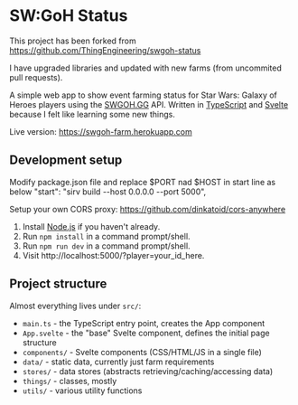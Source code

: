 # SW:GoH Status

This project has been forked from https://github.com/ThingEngineering/swgoh-status

I have upgraded libraries and updated with new farms (from uncommited pull requests). 

A simple web app to show event farming status for Star Wars: Galaxy of Heroes players using the [SWGOH.GG](https://swgoh.gg) API. Written in [TypeScript](https://www.typescriptlang.org/) and [Svelte](https://svelte.dev)
because I felt like learning some new things.

Live version: https://swgoh-farm.herokuapp.com

## Development setup

Modify package.json file and replace $PORT nad $HOST in start line as below
    "start": "sirv build --host 0.0.0.0 --port 5000",

Setup your own CORS proxy: https://github.com/dinkatoid/cors-anywhere

1. Install [Node.js](https://nodejs.org/en/) if you haven't already.
2. Run `npm install` in a command prompt/shell.
3. Run `npm run dev` in a command prompt/shell.
4. Visit http://localhost:5000/?player=your_id_here.

## Project structure

Almost everything lives under `src/`:

- `main.ts` - the TypeScript entry point, creates the App component
- `App.svelte` - the "base" Svelte component, defines the initial page structure
- `components/` - Svelte components (CSS/HTML/JS in a single file)
- `data/` - static data, currently just farm requirements
- `stores/` - data stores (abstracts retrieving/caching/accessing data)
- `things/` - classes, mostly
- `utils/` - various utility functions
